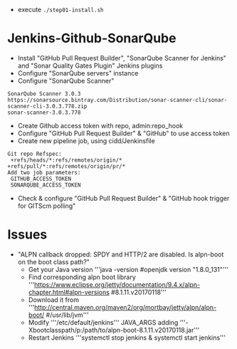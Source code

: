 * execute ```./step01-install.sh```

# Jenkins-Github-SonarQube
* Install "GitHub Pull Request Builder", "SonarQube Scanner for Jenkins" and "Sonar Quality Gates Plugin" Jenkins plugins
* Configure "SonarQube servers" instance
* Configure "SonarQube Scanner"
 ```
 SonarQube Scanner 3.0.3
 https://sonarsource.bintray.com/Distribution/sonar-scanner-cli/sonar-scanner-cli-3.0.3.778.zip
 sonar-scanner-3.0.3.778
 ```
* Create Github access token with repo, admin:repo_hook
* Configure "GitHub Pull Request Builder" & "GitHub" to use access token
* Create new pipeline job, using cidd/Jenkinsfile
 ```
 Git repo Refspec:
  +refs/heads/*:refs/remotes/origin/* +refs/pull/*:refs/remotes/origin/pr/*
 Add two job parameters:
  GITHUB_ACCESS_TOKEN
  SONARQUBE_ACCESS_TOKEN
 ```
* Check & configure "GitHub Pull Request Builder" & "GitHub hook trigger for GITScm polling"

# Issues
* "ALPN callback dropped: SPDY and HTTP/2 are disabled. Is alpn-boot on the boot class path?"
  * Get your Java version '''java -version #openjdk version "1.8.0_131"'''
  * Find corresponding alpn boot library '''https://www.eclipse.org/jetty/documentation/9.4.x/alpn-chapter.html#alpn-versions #8.1.11.v20170118'''
  * Download it from '''http://central.maven.org/maven2/org/mortbay/jetty/alpn/alpn-boot/ #/usr/lib/jvm'''
  * Modify '''/etc/default/jenkins''' JAVA_ARGS adding '''-Xbootclasspath/p:/path/to/alpn-boot-8.1.11.v20170118.jar'''
  * Restart Jenkins '''systemctl stop jenkins & systemctl start jenkins'''
